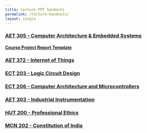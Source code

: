 ```yaml
---
title: Lecture PPT handouts
permalink: /lecture-handouts/
layout: single
---
```


### <a href="https://drive.google.com/drive/folders/1B-jX_GzgXa_3CF3F47ELMI21Antd5rlt?usp=sharing">AET 305 - Computer Architecture & Embedded Systems</a>

#### <a href="https://drive.google.com/drive/folders/10crRd5vwS4MR4c-EW8_RZRByB-c8VsWA?usp=sharing">Course Project Report Template</a>

### <a href="https://drive.google.com/drive/folders/1C-o7xpS_64cSE2uZLh-uymvrTE7SzW0F?usp=sharing">AET 372 - Internet of Things</a>

### <a href="https://drive.google.com/drive/folders/1F2hiX129Ta8hZ0EYjcGnYAJ1ez5OvHZp?usp=sharing">ECT 203 - Logic Circuit Design</a>

### <a href="https://drive.google.com/drive/folders/1SL_225arAviqpAPsI3IYldQV2EQnP1z7?usp=sharing">ECT 206 - Computer Architecture and Microcontrollers</a>

### <a href="https://drive.google.com/drive/folders/1pKj_2ssuMK_EeeX2GtNiiGK97HKVhnXh?usp=sharing">AET 303 - Industrial Instrumentation</a>

### <a href="https://drive.google.com/drive/folders/1bOCugqzfWbGB6A4IMUMeK6fsiE_saxXX?usp=sharing">HUT 200 - Professional Ethics</a>

### <a href="https://drive.google.com/drive/folders/1FCFZDrUUmuApVHrfg0Zy-II5xQcJKNhw?usp=sharing">MCN 202 - Constitution of India</a>



